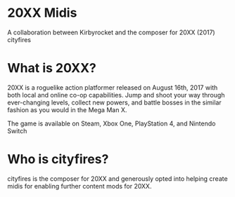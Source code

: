 # 20XX Midis
A collaboration between Kirbyrocket and the composer for 20XX (2017) cityfires 

# What is 20XX?
20XX is a roguelike action platformer released on August 16th, 2017 with both local and online co-op capabilities. Jump and shoot your way through ever-changing levels, collect new powers, and battle bosses in the similar fashion as you would in the Mega Man X.

The game is available on Steam, Xbox One, PlayStation 4, and Nintendo Switch

# Who is cityfires?
cityfires is the composer for 20XX and generously opted into helping create midis for enabling further content mods for 20XX.
